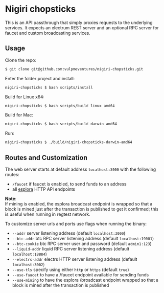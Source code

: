 # Nigiri chopsticks

This is an API passthrough that simply proxies requests to the underlying services.
It expects an electrum REST server and an optional RPC server for faucet and custom broadcasting services.

## Usage

Clone the repo:

```bash
$ git clone git@github.com:vulpmeventures/nigiri-chopsticks.git
```

Enter the folder project and install:

```bash
nigiri-chopsticks $ bash scripts/install
```

Build for Linux x64:

```bash
nigiri-chopsticks $ bash scripts/build linux amd64
```

Build for Mac:

```bash
nigiri-chopsticks $ bash scripts/build darwin amd64
```

Run:

```bash
nigiri-chopsticks $ ./build/nigiri-chopsticks-darwin-amd64
```

## Routes and Customization

The web server starts at default address `localhost:3000` with the following routes:

* `/faucet` if faucet is enabled, to send funds to an address
* all [esplora](https://github.com/blockstream/esplora/blob/master/API.md) HTTP API endpoints

**Note:**  
If mining is enabled, the esplora broadcast endpoint is wrapped so that a block is mined just after the transaction is published to get it confirmed; this is useful when running in regtest network.

To customize server urls and ports use flags when running the binary:

* `--addr` server listening address (default `localhost:3000`)
* `--btc-addr` btc RPC server listening address (default `localhost:19001`)
* `--btc-cookie` btc RPC server user and password (default `admin1:123`)
* `--liquid-addr` liquid RPC server listening address (default `localhost:18884`)
* `--electrs-addr` electrs HTTP server listening address (default `localhost:3002`)
* `--use-tls` specify using either `http` or `https` (default `true`)
* `--use-faucet` to have a /faucet endpoint available for sending funds
* `--use-mining` to have the esplora /broadcast endpoint wrapped so that a block is mined after the transaction is published

